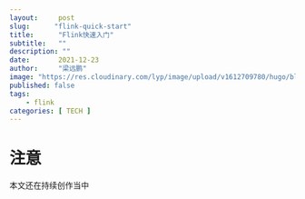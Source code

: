 ```yaml
---
layout:     post 
slug:      "flink-quick-start"
title:      "Flink快速入门"
subtitle:   ""
description: ""
date:       2021-12-23
author:     "梁远鹏"
image: "https://res.cloudinary.com/lyp/image/upload/v1612709780/hugo/blog.github.io/pexels-matt-hardy-2568001.jpg"
published: false
tags:
    - flink 
categories: [ TECH ]
---    
```


# 注意

本文还在持续创作当中
